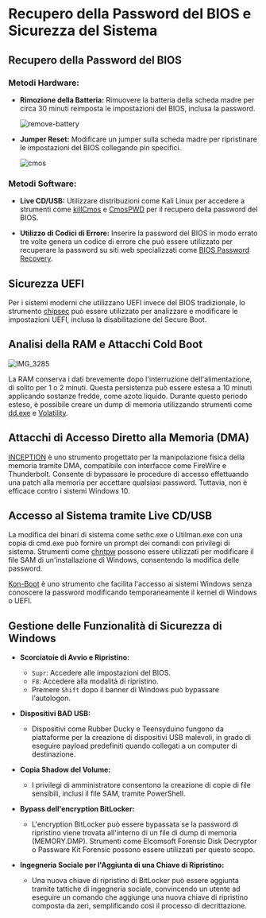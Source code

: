 # Recupero della Password del BIOS e Sicurezza del Sistema

## Recupero della Password del BIOS

### Metodi Hardware:

- **Rimozione della Batteria:** Rimuovere la batteria della scheda madre per circa 30 minuti reimposta le impostazioni del BIOS, inclusa la password.

  
  ![remove-battery](https://github.com/GabrieleDattile/Reset-Password-BIOS/assets/137740496/98ca02e9-b249-45ae-9f5e-e19465d13712)



- **Jumper Reset:** Modificare un jumper sulla scheda madre per ripristinare le impostazioni del BIOS collegando pin specifici.

  ![cmos](https://github.com/GabrieleDattile/Reset-Password-BIOS/assets/137740496/75986522-c9cf-41c8-9975-d6e449ec95c1)

### Metodi Software:

- **Live CD/USB:** Utilizzare distribuzioni come Kali Linux per accedere a strumenti come [killCmos](https://www.majorgeeks.com/files/details/killcmos.html) e [CmosPWD](https://www.cgsecurity.org/wiki/CmosPwd) per il recupero della password del BIOS.

- **Utilizzo di Codici di Errore:** Inserire la password del BIOS in modo errato tre volte genera un codice di errore che può essere utilizzato per recuperare la password su siti web specializzati come [BIOS Password Recovery](https://bios-pw.org).

## Sicurezza UEFI

Per i sistemi moderni che utilizzano UEFI invece del BIOS tradizionale, lo strumento [chipsec](https://github.com/chipsec/chipsec) può essere utilizzato per analizzare e modificare le impostazioni UEFI, inclusa la disabilitazione del Secure Boot.

## Analisi della RAM e Attacchi Cold Boot

![IMG_3285](https://github.com/GabrieleDattile/Reset-Password-BIOS/assets/137740496/f5a494d7-5509-43d6-a6e0-733a830ecf37)


La RAM conserva i dati brevemente dopo l'interruzione dell'alimentazione, di solito per 1 o 2 minuti. Questa persistenza può essere estesa a 10 minuti applicando sostanze fredde, come azoto liquido. Durante questo periodo esteso, è possibile creare un dump di memoria utilizzando strumenti come [dd.exe](https://uranus.chrysocome.net/linux/rawwrite/dd-old.htm) e [Volatility](https://volatilityfoundation.org/about-volatility/).

## Attacchi di Accesso Diretto alla Memoria (DMA)

[INCEPTION](https://github.com/carmaa/inception) è uno strumento progettato per la manipolazione fisica della memoria tramite DMA, compatibile con interfacce come FireWire e Thunderbolt. Consente di bypassare le procedure di accesso effettuando una patch alla memoria per accettare qualsiasi password. Tuttavia, non è efficace contro i sistemi Windows 10.

## Accesso al Sistema tramite Live CD/USB

La modifica dei binari di sistema come sethc.exe o Utilman.exe con una copia di cmd.exe può fornire un prompt dei comandi con privilegi di sistema. Strumenti come [chntpw](https://www.kali.org/tools/chntpw/) possono essere utilizzati per modificare il file SAM di un'installazione di Windows, consentendo la modifica delle password.

[Kon-Boot](https://whatsoftware.com/login-to-windows-administrator-and-linux-root-account-without-knowing-or-changing-current-password/) è uno strumento che facilita l'accesso ai sistemi Windows senza conoscere la password modificando temporaneamente il kernel di Windows o UEFI.

## Gestione delle Funzionalità di Sicurezza di Windows

- **Scorciatoie di Avvio e Ripristino:**
  - `Supr`: Accedere alle impostazioni del BIOS.
  - `F8`: Accedere alla modalità di ripristino.
  - Premere `Shift` dopo il banner di Windows può bypassare l'autologon.

- **Dispositivi BAD USB:**
  - Dispositivi come Rubber Ducky e Teensyduino fungono da piattaforme per la creazione di dispositivi USB malevoli, in grado di eseguire payload predefiniti quando collegati a un computer di destinazione.

- **Copia Shadow del Volume:**
  - I privilegi di amministratore consentono la creazione di copie di file sensibili, inclusi il file SAM, tramite PowerShell.

- **Bypass dell'encryption BitLocker:**
  - L'encryption BitLocker può essere bypassata se la password di ripristino viene trovata all'interno di un file di dump di memoria (MEMORY.DMP). Strumenti come Elcomsoft Forensic Disk Decryptor o Passware Kit Forensic possono essere utilizzati per questo scopo.

- **Ingegneria Sociale per l'Aggiunta di una Chiave di Ripristino:**
  - Una nuova chiave di ripristino di BitLocker può essere aggiunta tramite tattiche di ingegneria sociale, convincendo un utente ad eseguire un comando che aggiunge una nuova chiave di ripristino composta da zeri, semplificando così il processo di decrittazione.

